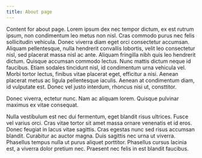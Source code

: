 ```yaml
---
title: About page
---
```

Content for about page. Lorem ipsum dex nec tempor dictum, ex est rutrum ipsum, non condimentum leo metus non nisl. Cras commodo purus nec felis sollicitudin vehicula. Donec viverra diam eget orci consectetur accumsan. Aliquam pellentesque, nulla hendrerit convallis lobortis, velit leo consectetur nisl, sed placerat massa nisl ac ante. Aliquam fringilla nibh quis leo hendrerit dictum. Quisque accumsan commodo lectus. Nunc mattis dictum neque id faucibus. Etiam sodales tincidunt nisl, id condimentum urna vehicula vel. Morbi tortor lectus, finibus vitae placerat eget, efficitur a nisi. Aenean placerat metus ac ligula pellentesque iaculis. Aenean at condimentum diam, id vulputate est. Donec vel justo interdum, rhoncus nisi ut, consttitor.

Donec viverra, ectetur nunc. Nam ac aliquam lorem. Quisque pulvinar maximus ex vitae consequat.

Nulla vestibulum est nec dui fermentum, eget blandit risus ultrices. Fusce vel varius orci. Cras vitae tortor sit amet massa ornare venenatis et id eros. Donec feugiat in lacus vitae sagittis. Cras egestas nunc sed risus accumsan blandit. Curabitur ac auctor magna. Duis sagittis nec urna ut viverra. Phasellus tempus nulla ut purus aliquet porttitor. Phasellus cursus lacinia est, a viverra dolor pretium nec. Praesent nec felis in est blandit faucibus.
